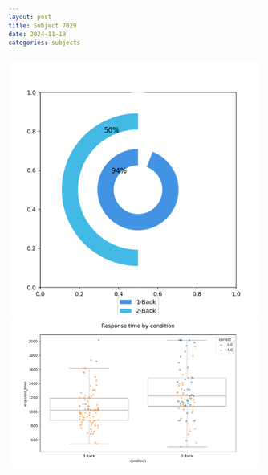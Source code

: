 ```yaml
---
layout: post
title: Subject 7029
date: 2024-11-19
categories: subjects
---
```


![](data/7029/run-4/7029_accuracy_by_condition.png)
![](data/7029/run-4/7029_response_time_by_condition.png)
